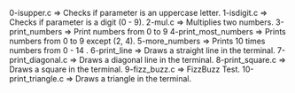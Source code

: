0-isupper.c => Checks if parameter is an uppercase letter.
1-isdigit.c => Checks if parameter is a digit (0 - 9).
2-mul.c => Multiplies two numbers.
3-print_numbers => Print numbers from 0 to 9
4-print_most_numbers => Prints numbers from 0 to 9 except (2, 4).
5-more_numbers => Prints 10 times numbers from 0 - 14 .
6-print_line => Draws a straight line in the terminal.
7-print_diagonal.c => Draws a diagonal line in the terminal.
8-print_square.c => Draws a square in the terminal.
9-fizz_buzz.c => FizzBuzz Test.
10-print_triangle.c => Draws a triangle in the terminal.

